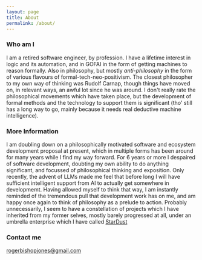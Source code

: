 ```yaml
---
layout: page
title: About
permalink: /about/
---
```


### Who am I

I am a retired software engineer, by profession.
I have a lifetime interest in logic and its automation, and in GOFAI in the form of getting machines to reason formally.
Also in philosophy, but mostly _anti-philosophy_ in the form of various flavours of formal-tech-neo-positivism.
The closest philosopher to my own way of thinking was Rudolf Carnap, though things have moved on, in relevant ways, an awful lot since he was around.
I don't really rate the philosophical movements which have taken place, but the development of formal methods and the technology to support them is significant (tho' still has a long way to go, mainly because it needs real deductive machine intelligence).

### More Information

I am doubling down on a philosophically motivated software and ecosystem development proposal at present, which in multiple forms has been around for many years while I find my way forward.   For 6 years or more I despaired of software development, doubting my own ability to do anything significant, and focussed of philosophical thinking and exposition.  Only recently, the advent of LLMs made me feel that before long I will have sufficient intelligent support from AI to actually get somewhere in developmemt.  Having allowed myself to think that way, I am instantly reminded of the tremendous pull that development work has on me, and am happy once again to think of philosophy as a prelude to action.  Probably unnecessarily, I seem to have a constellation of projects which I have inherited from my former selves, mostly barely progressed at all, under an umbrella enterprise which I have called [StarDust](http://rbjones.github.io/StarDust)

### Contact me

[rogerbishopjones@gmail.com](mailto:rogerbishopjones@gmail.com)
